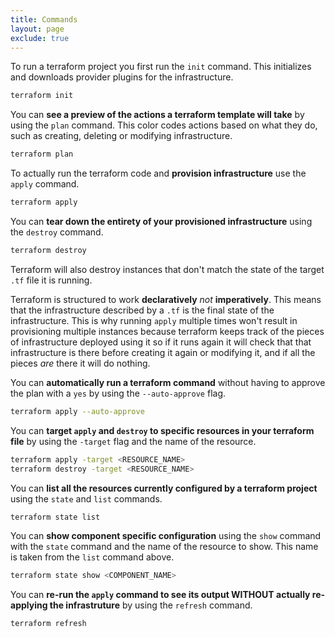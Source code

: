 ```yaml
---
title: Commands
layout: page
exclude: true
---
```


To run a terraform project you first run the `init` command. This initializes and downloads provider plugins for the infrastructure.
```bash
terraform init
```

You can **see a preview of the actions a terraform template will take** by using the `plan` command. This color codes actions based on what they do, such as creating, deleting or modifying infrastructure.
```bash
terraform plan
```

To actually run the terraform code and **provision infrastructure** use the `apply` command.
```bash
terraform apply
```

You can **tear down the entirety of your provisioned infrastructure** using the `destroy` command.
```bash
terraform destroy
```

Terraform will also destroy instances that don't match the state of the target `.tf` file it is running.

Terraform is structured to work **declaratively** *not* **imperatively**. This means that the infrastructure described by a `.tf` is the final state of the infrastructure. This is why running `apply` multiple times won't result in provisioning multiple instances because terraform keeps track of the pieces of infrastructure deployed using it so if it runs again it will check that that infrastructure is there before creating it again or modifying it, and if all the pieces *are* there it will do nothing.

You can **automatically run a terraform command** without having to approve the plan with a `yes` by using the `--auto-approve` flag.
```bash
terraform apply --auto-approve
```

You can **target `apply` and `destroy` to specific resources in your terraform file** by using the `-target` flag and the name of the resource.
```bash
terraform apply -target <RESOURCE_NAME>
terraform destroy -target <RESOURCE_NAME>
```

You can **list all the resources currently configured by a terraform project** using the `state` and `list` commands.
```bash
terraform state list
```

You can **show component specific configuration** using the `show` command with the `state` command and the name of the resource to show. This name is taken from the `list` command above.
```bash
terraform state show <COMPONENT_NAME>
```

You can **re-run the `apply` command to see its output WITHOUT actually re-applying the infrastruture** by using the `refresh` command.
```bash
terraform refresh
```